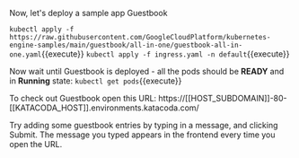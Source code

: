 Now, let's deploy a sample app Guestbook

`kubectl apply -f https://raw.githubusercontent.com/GoogleCloudPlatform/kubernetes-engine-samples/main/guestbook/all-in-one/guestbook-all-in-one.yaml`{{execute}}
`kubectl apply -f ingress.yaml -n default`{{execute}}

Now wait until Guestbook is deployed - all the pods should be **READY** and in **Running** state: `kubectl get pods`{{execute}}

To check out Guestbook open this URL: https://[[HOST_SUBDOMAIN]]-80-[[KATACODA_HOST]].environments.katacoda.com/

Try adding some guestbook entries by typing in a message, and clicking Submit. The message you typed appears in the frontend every time you open the URL.
